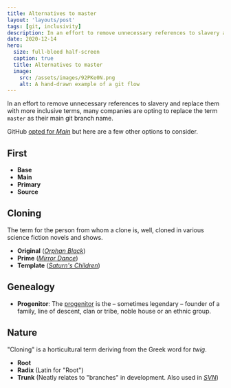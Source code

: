 ```yaml
---
title: Alternatives to master
layout: 'layouts/post'
tags: [git, inclusivity]
description: In an effort to remove unnecessary references to slavery and replace them with more inclusive terms, many companies are opting to replace the term `master` as their main git branch name.
date: 2020-12-14
hero:
  size: full-bleed half-screen
  caption: true
  title: Alternatives to master
  image:
    src: /assets/images/92PKe0N.png
    alt: A hand-drawn example of a git flow
---
```


In an effort to remove unnecessary references to slavery and replace them with more inclusive terms, many companies are opting to replace the term `master` as their main git branch name.

GitHub [opted for _Main_](https://github.com/github/renaming) but here are a few other options to consider.

## First
- **Base**
- **Main**
- **Primary**
- **Source**

## Cloning

The term for the person from whom a clone is, well, cloned in various science fiction novels and shows.

- **Original** (_[Orphan Black](https://www.imdb.com/title/tt2234222/)_)
- **Prime** (_[Mirror Dance](https://en.wikipedia.org/wiki/Mirror_Dance)_)
- **Template** (_[Saturn's Children](https://www.goodreads.com/book/show/2278387.Saturn_s_Children)_)

## Genealogy
- **Progenitor**: The [progenitor](https://en.wikipedia.org/wiki/Progenitor) is the – sometimes legendary – founder of a family, line of descent, clan or tribe, noble house or an ethnic group.

## Nature

"Cloning" is a horticultural term deriving from the Greek word for _twig_.

- **Root**
- **Radix** (Latin for "Root")
- **Trunk** (Neatly relates to "branches" in development. Also used in _[SVN](https://en.wikipedia.org/wiki/Apache_Subversion)_)
